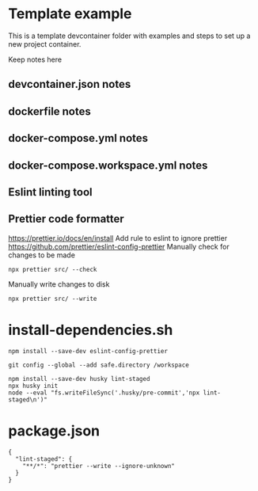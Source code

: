 # Template example
This is a template devcontainer folder with examples and steps to set up a new project container.

Keep notes here

## devcontainer.json notes

## dockerfile notes

## docker-compose.yml notes

## docker-compose.workspace.yml notes

## Eslint linting tool

## Prettier code formatter
https://prettier.io/docs/en/install
Add rule to eslint to ignore prettier
https://github.com/prettier/eslint-config-prettier
Manually check for changes to be made
```
npx prettier src/ --check 
```
Manually write changes to disk
```
npx prettier src/ --write
```
# install-dependencies.sh
```
npm install --save-dev eslint-config-prettier
```
```
git config --global --add safe.directory /workspace
```
```
npm install --save-dev husky lint-staged
npx husky init
node --eval "fs.writeFileSync('.husky/pre-commit','npx lint-staged\n')"
```

# package.json
```
{
  "lint-staged": {
    "**/*": "prettier --write --ignore-unknown"
  }
}
```